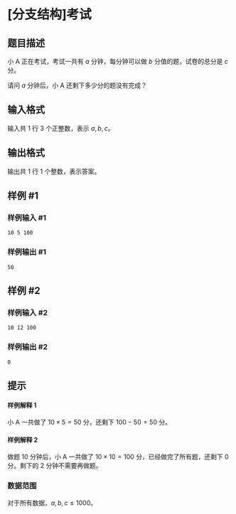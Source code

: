 # [分支结构]考试

## 题目描述

小 A 正在考试，考试一共有 $a$ 分钟，每分钟可以做 $b$ 分值的题，试卷的总分是 $c$ 分。

请问 $a$ 分钟后，小 A 还剩下多少分的题没有完成？

## 输入格式

输入共 $1$ 行 $3$ 个正整数，表示 $a,b,c$。

## 输出格式

输出共 $1$ 行 $1$ 个整数，表示答案。

## 样例 #1

### 样例输入 #1

```
10 5 100
```

### 样例输出 #1

```
50
```

## 样例 #2

### 样例输入 #2

```
10 12 100
```

### 样例输出 #2

```
0
```

## 提示

#### 样例解释 1

小 A 一共做了 $10\times 5=50$ 分，还剩下 $100-50=50$ 分。

#### 样例解释 2

做题 $10$ 分钟后，小 A 一共做了 $10\times 10=100$ 分，已经做完了所有题，还剩下 $0$ 分。剩下的 $2$ 分钟不需要再做题。

### 数据范围

对于所有数据，$a,b,c\leq 1000$。